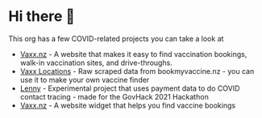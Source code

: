 # Hi there 👋

This org has a few COVID-related projects you can take a look at

- [Vaxx.nz](https://github.com/CovidEngine/vaxxnz) - A website that makes it easy to find vaccination bookings, walk-in vaccination sites, and drive-throughs.
- [Vaxx Locations](https://github.com/CovidEngine/vaxxnzlocations) - Raw scraped data from bookmyvaccine.nz - you can use it to make your own vaccine finder
- [Lenny](https://github.com/CovidEngine/covidengineui) - Experimental project that uses payment data to do COVID contact tracing - made for the GovHack 2021 Hackathon
- [Vaxx.nz](https://github.com/CovidEngine/vaxxwidget) - A website widget that helps you find vaccine bookings


<!--

**Here are some ideas to get you started:**

🙋‍♀️ A short introduction - what is your organization all about?
🌈 Contribution guidelines - how can the community get involved?
👩‍💻 Useful resources - where can the community find your docs? Is there anything else the community should know?
🍿 Fun facts - what does your team eat for breakfast?
🧙 Remember, you can do mighty things with the power of [Markdown](https://guides.github.com/features/mastering-markdown/)
-->

